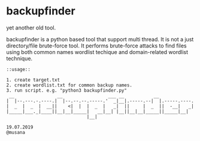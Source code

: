 # backupfinder

yet another old tool.

backupfinder is a python based tool that support multi thread. It is not a just directory/file brute-force tool.
It performs brute-force attacks to find files using both common names wordlist techique and domain-related wordlist technique.

```
::usage::

1. create target.txt
2. create wordlist.txt for common backup names.
3. run script. e.g. "python3 backupfinder.py"
 __                __                 ___ __           __             
|  |--.---.-.----.|  |--.--.--.-----.'  _|__|.-----.--|  |.-----.----.
|  _  |  _  |  __||    <|  |  |  _  |   _|  ||     |  _  ||  -__|   _|
|_____|___._|____||__|__|_____|   __|__| |__||__|__|_____||_____|__|  
                              |__|                                    

19.07.2019
@musana

```
